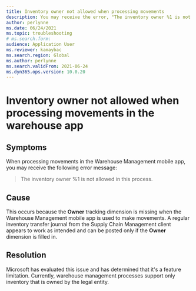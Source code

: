 ```yaml
--- 
title: Inventory owner not allowed when processing movements
description: You may receive the error, "The inventory owner %1 is not allowed." Warehouse management processes support only inventory that is owned by the legal entity. 
author: perlynne 
ms.date: 06/24/2021 
ms.topic: troubleshooting 
# ms.search.form:  
audience: Application User 
ms.reviewer: kamaybac 
ms.search.region: Global 
ms.author: perlynne 
ms.search.validFrom: 2021-06-24 
ms.dyn365.ops.version: 10.0.20 
--- 
```

# Inventory owner not allowed when processing movements in the warehouse app

## Symptoms

When processing movements in the Warehouse Management mobile app, you may receive the following error message:

> The inventory owner %1 is not allowed in this process.

## Cause

This occurs because the **Owner** tracking dimension is missing when the Warehouse Management mobile app is used to make movements. A regular inventory transfer journal from the Supply Chain Management client appears to work as intended and can be posted only if the **Owner** dimension is filled in.

## Resolution

Microsoft has evaluated this issue and has determined that it's a feature limitation. Currently, warehouse management processes support only inventory that is owned by the legal entity.
